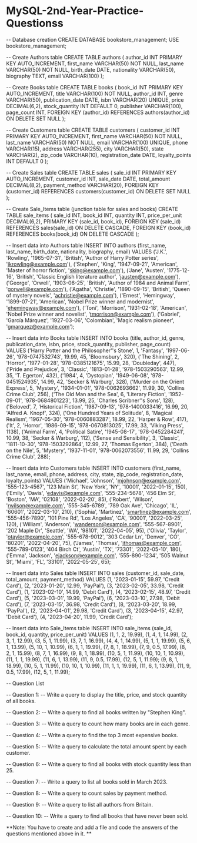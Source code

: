 # MySQL-2nd-Year-Practice-Questionss
-- Database creation
CREATE DATABASE bookstore_management;
USE bookstore_management;

-- Create Authors table
CREATE TABLE authors (
    author_id INT PRIMARY KEY AUTO_INCREMENT,
    first_name VARCHAR(50) NOT NULL,
    last_name VARCHAR(50) NOT NULL,
    birth_date DATE,
    nationality VARCHAR(50),
    biography TEXT,
    email VARCHAR(100)
);

-- Create Books table
CREATE TABLE books (
    book_id INT PRIMARY KEY AUTO_INCREMENT,
    title VARCHAR(100) NOT NULL,
    author_id INT,
    genre VARCHAR(50),
    publication_date DATE,
    isbn VARCHAR(20) UNIQUE,
    price DECIMAL(6,2),
    stock_quantity INT DEFAULT 0,
    publisher VARCHAR(100),
    page_count INT,
    FOREIGN KEY (author_id) REFERENCES authors(author_id) ON DELETE SET NULL
);

-- Create Customers table
CREATE TABLE customers (
    customer_id INT PRIMARY KEY AUTO_INCREMENT,
    first_name VARCHAR(50) NOT NULL,
    last_name VARCHAR(50) NOT NULL,
    email VARCHAR(100) UNIQUE,
    phone VARCHAR(15),
    address VARCHAR(255),
    city VARCHAR(50),
    state VARCHAR(2),
    zip_code VARCHAR(10),
    registration_date DATE,
    loyalty_points INT DEFAULT 0
);

-- Create Sales table
CREATE TABLE sales (
    sale_id INT PRIMARY KEY AUTO_INCREMENT,
    customer_id INT,
    sale_date DATE,
    total_amount DECIMAL(8,2),
    payment_method VARCHAR(20),
    FOREIGN KEY (customer_id) REFERENCES customers(customer_id) ON DELETE SET NULL
);

-- Create Sale_Items table (junction table for sales and books)
CREATE TABLE sale_items (
    sale_id INT,
    book_id INT,
    quantity INT,
    price_per_unit DECIMAL(6,2),
    PRIMARY KEY (sale_id, book_id),
    FOREIGN KEY (sale_id) REFERENCES sales(sale_id) ON DELETE CASCADE,
    FOREIGN KEY (book_id) REFERENCES books(book_id) ON DELETE CASCADE
);

-- Insert data into Authors table
INSERT INTO authors (first_name, last_name, birth_date, nationality, biography, email) VALUES
('J.K.', 'Rowling', '1965-07-31', 'British', 'Author of Harry Potter series', 'jkrowling@example.com'),
('Stephen', 'King', '1947-09-21', 'American', 'Master of horror fiction', 'sking@example.com'),
('Jane', 'Austen', '1775-12-16', 'British', 'Classic English literature author', 'jausten@example.com'),
('George', 'Orwell', '1903-06-25', 'British', 'Author of 1984 and Animal Farm', 'gorwell@example.com'),
('Agatha', 'Christie', '1890-09-15', 'British', 'Queen of mystery novels', 'achristie@example.com'),
('Ernest', 'Hemingway', '1899-07-21', 'American', 'Nobel Prize winner and modernist', 'ehemingway@example.com'),
('Toni', 'Morrison', '1931-02-18', 'American', 'Nobel Prize winner and novelist', 'tmorrison@example.com'),
('Gabriel', 'García Márquez', '1927-03-06', 'Colombian', 'Magic realism pioneer', 'gmarquez@example.com');

-- Insert data into Books table
INSERT INTO books (title, author_id, genre, publication_date, isbn, price, stock_quantity, publisher, page_count) VALUES
('Harry Potter and the Philosopher''s Stone', 1, 'Fantasy', '1997-06-26', '978-0747532743', 19.99, 45, 'Bloomsbury', 320),
('The Shining', 2, 'Horror', '1977-01-28', '978-0385121675', 15.99, 28, 'Doubleday', 447),
('Pride and Prejudice', 3, 'Classic', '1813-01-28', '978-1503290563', 12.99, 35, 'T. Egerton', 432),
('1984', 4, 'Dystopian', '1949-06-08', '978-0451524935', 14.99, 42, 'Secker & Warburg', 328),
('Murder on the Orient Express', 5, 'Mystery', '1934-01-01', '978-0062693662', 11.99, 30, 'Collins Crime Club', 256),
('The Old Man and the Sea', 6, 'Literary Fiction', '1952-09-01', '978-0684801223', 13.99, 25, 'Charles Scribner''s Sons', 128),
('Beloved', 7, 'Historical Fiction', '1987-09-13', '978-1400033416', 16.99, 20, 'Alfred A. Knopf', 324),
('One Hundred Years of Solitude', 8, 'Magical Realism', '1967-05-30', '978-0060883287', 18.99, 22, 'Harper & Row', 417),
('It', 2, 'Horror', '1986-09-15', '978-0670813025', 17.99, 33, 'Viking Press', 1138),
('Animal Farm', 4, 'Political Satire', '1945-08-17', '978-0452284241', 10.99, 38, 'Secker & Warburg', 112),
('Sense and Sensibility', 3, 'Classic', '1811-10-30', '978-1503292864', 12.99, 27, 'Thomas Egerton', 384),
('Death on the Nile', 5, 'Mystery', '1937-11-01', '978-0062073556', 11.99, 29, 'Collins Crime Club', 288);

-- Insert data into Customers table
INSERT INTO customers (first_name, last_name, email, phone, address, city, state, zip_code, registration_date, loyalty_points) VALUES
('Michael', 'Johnson', 'mjohnson@example.com', '555-123-4567', '123 Main St', 'New York', 'NY', '10001', '2022-01-15', 150),
('Emily', 'Davis', 'edavis@example.com', '555-234-5678', '456 Elm St', 'Boston', 'MA', '02108', '2022-02-20', 85),
('Robert', 'Wilson', 'rwilson@example.com', '555-345-6789', '789 Oak Ave', 'Chicago', 'IL', '60601', '2022-03-10', 210),
('Sophia', 'Martinez', 'smartinez@example.com', '555-456-7890', '101 Pine Rd', 'Los Angeles', 'CA', '90001', '2022-03-25', 120),
('William', 'Anderson', 'wanderson@example.com', '555-567-8901', '202 Maple Dr', 'Seattle', 'WA', '98101', '2022-04-05', 95),
('Olivia', 'Taylor', 'otaylor@example.com', '555-678-9012', '303 Cedar Ln', 'Denver', 'CO', '80201', '2022-04-20', 75),
('James', 'Thomas', 'jthomas@example.com', '555-789-0123', '404 Birch Ct', 'Austin', 'TX', '73301', '2022-05-10', 180),
('Emma', 'Jackson', 'ejackson@example.com', '555-890-1234', '505 Walnut St', 'Miami', 'FL', '33101', '2022-05-25', 65);

-- Insert data into Sales table
INSERT INTO sales (customer_id, sale_date, total_amount, payment_method) VALUES
(1, '2023-01-15', 59.97, 'Credit Card'),
(2, '2023-01-20', 12.99, 'PayPal'),
(3, '2023-02-05', 33.98, 'Credit Card'),
(1, '2023-02-10', 14.99, 'Debit Card'),
(4, '2023-02-15', 48.97, 'Credit Card'),
(5, '2023-03-01', 19.99, 'PayPal'),
(6, '2023-03-10', 27.98, 'Debit Card'),
(7, '2023-03-15', 36.98, 'Credit Card'),
(8, '2023-03-20', 18.99, 'PayPal'),
(2, '2023-04-01', 29.98, 'Credit Card'),
(3, '2023-04-15', 42.97, 'Debit Card'),
(4, '2023-04-20', 11.99, 'Credit Card');

-- Insert data into Sale_Items table
INSERT INTO sale_items (sale_id, book_id, quantity, price_per_unit) VALUES
(1, 1, 2, 19.99),
(1, 4, 1, 14.99),
(2, 3, 1, 12.99),
(3, 5, 1, 11.99),
(3, 7, 1, 16.99),
(4, 4, 1, 14.99),
(5, 1, 1, 19.99),
(5, 6, 1, 13.99),
(5, 10, 1, 10.99),
(6, 1, 1, 19.99),
(7, 8, 1, 18.99),
(7, 9, 0.5, 17.99),
(8, 2, 1, 15.99),
(8, 7, 1, 16.99),
(9, 8, 1, 18.99),
(10, 5, 1, 11.99),
(10, 10, 1, 10.99),
(11, 1, 1, 19.99),
(11, 6, 1, 13.99),
(11, 9, 0.5, 17.99),
(12, 5, 1, 11.99);
(9, 8, 1, 18.99),
(10, 5, 1, 11.99),
(10, 10, 1, 10.99),
(11, 1, 1, 19.99),
(11, 6, 1, 13.99),
(11, 9, 0.5, 17.99),
(12, 5, 1, 11.99);

-- Question List

-- Question 1: 
-- Write a query to display the title, price, and stock quantity of all books.

-- Question 2: 
-- Write a query to find all books written by "Stephen King".

-- Question 3: 
-- Write a query to count how many books are in each genre.

-- Question 4: 
-- Write a query to find the top 3 most expensive books.

-- Question 5: 
-- Write a query to calculate the total amount spent by each customer.

-- Question 6:
-- Write a query to find all books with stock quantity less than 25.

-- Question 7:
-- Write a query to list all books sold in March 2023.

-- Question 8: 
-- Write a query to count sales by payment method.

-- Question 9: 
-- Write a query to list all authors from Britain.

-- Question 10: 
-- Write a query to find all books that have never been sold.

**Note: You have to create and add a file and code the answers of the questions mentioned above in it.
**

